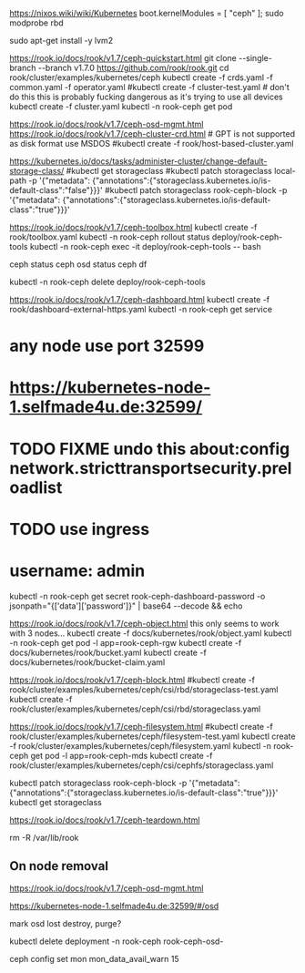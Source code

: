 

https://nixos.wiki/wiki/Kubernetes
boot.kernelModules = [ "ceph" ];
sudo modprobe rbd

sudo apt-get install -y lvm2

https://rook.io/docs/rook/v1.7/ceph-quickstart.html
git clone --single-branch --branch v1.7.0 https://github.com/rook/rook.git
cd rook/cluster/examples/kubernetes/ceph
kubectl create -f crds.yaml -f common.yaml -f operator.yaml
#kubectl create -f cluster-test.yaml # don't do this this is probably fucking dangerous as it's trying to use all devices
kubectl create -f cluster.yaml
kubectl -n rook-ceph get pod

https://rook.io/docs/rook/v1.7/ceph-osd-mgmt.html
https://rook.io/docs/rook/v1.7/ceph-cluster-crd.html
\# GPT is not supported as disk format use MSDOS
#kubectl create -f rook/host-based-cluster.yaml


https://kubernetes.io/docs/tasks/administer-cluster/change-default-storage-class/
#kubectl get storageclass
#kubectl patch storageclass local-path -p '{"metadata": {"annotations":{"storageclass.kubernetes.io/is-default-class":"false"}}}'
#kubectl patch storageclass rook-ceph-block -p '{"metadata": {"annotations":{"storageclass.kubernetes.io/is-default-class":"true"}}}'


https://rook.io/docs/rook/v1.7/ceph-toolbox.html
kubectl create -f rook/toolbox.yaml 
kubectl -n rook-ceph rollout status deploy/rook-ceph-tools
kubectl -n rook-ceph exec -it deploy/rook-ceph-tools -- bash


ceph status
ceph osd status
ceph df

kubectl -n rook-ceph delete deploy/rook-ceph-tools


https://rook.io/docs/rook/v1.7/ceph-dashboard.html
kubectl create -f rook/dashboard-external-https.yaml
kubectl -n rook-ceph get service
# any node use port 32599
# https://kubernetes-node-1.selfmade4u.de:32599/
# TODO FIXME undo this about:config network.stricttransportsecurity.preloadlist
# TODO use ingress
# username: admin
kubectl -n rook-ceph get secret rook-ceph-dashboard-password -o jsonpath="{['data']['password']}" | base64 --decode && echo


https://rook.io/docs/rook/v1.7/ceph-object.html
this only seems to work with 3 nodes...
kubectl create -f docs/kubernetes/rook/object.yaml
kubectl -n rook-ceph get pod -l app=rook-ceph-rgw
kubectl create -f docs/kubernetes/rook/bucket.yaml
kubectl create -f docs/kubernetes/rook/bucket-claim.yaml



https://rook.io/docs/rook/v1.7/ceph-block.html
#kubectl create -f rook/cluster/examples/kubernetes/ceph/csi/rbd/storageclass-test.yaml
kubectl create -f rook/cluster/examples/kubernetes/ceph/csi/rbd/storageclass.yaml



https://rook.io/docs/rook/v1.7/ceph-filesystem.html
#kubectl create -f rook/cluster/examples/kubernetes/ceph/filesystem-test.yaml
kubectl create -f rook/cluster/examples/kubernetes/ceph/filesystem.yaml
kubectl -n rook-ceph get pod -l app=rook-ceph-mds
kubectl create -f rook/cluster/examples/kubernetes/ceph/csi/cephfs/storageclass.yaml



kubectl patch storageclass rook-ceph-block -p '{"metadata": {"annotations":{"storageclass.kubernetes.io/is-default-class":"true"}}}'
kubectl get storageclass




















https://rook.io/docs/rook/v1.7/ceph-teardown.html

rm -R /var/lib/rook







## On node removal
https://rook.io/docs/rook/v1.7/ceph-osd-mgmt.html

https://kubernetes-node-1.selfmade4u.de:32599/#/osd

mark osd lost
destroy, purge?

kubectl delete deployment -n rook-ceph rook-ceph-osd-<ID>










ceph config set mon mon_data_avail_warn 15